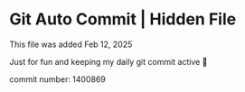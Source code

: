 # Git Auto Commit | Hidden File

This file was added Feb 12, 2025

Just for fun and keeping my daily git commit active 🤪

commit number: 1400869
